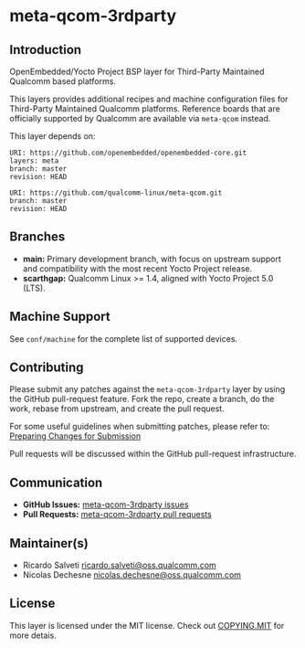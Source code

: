 # meta-qcom-3rdparty

## Introduction

OpenEmbedded/Yocto Project BSP layer for Third-Party Maintained Qualcomm based
platforms.

This layers provides additional recipes and machine configuration files for
Third-Party Maintained Qualcomm platforms. Reference boards that are officially
supported by Qualcomm are available via ``meta-qcom`` instead.

This layer depends on:

```
URI: https://github.com/openembedded/openembedded-core.git
layers: meta
branch: master
revision: HEAD

URI: https://github.com/qualcomm-linux/meta-qcom.git
branch: master
revision: HEAD

```

## Branches

- **main:** Primary development branch, with focus on upstream support and
  compatibility with the most recent Yocto Project release.
- **scarthgap:** Qualcomm Linux >= 1.4, aligned with Yocto Project 5.0 (LTS).

## Machine Support

See `conf/machine` for the complete list of supported devices.

## Contributing

Please submit any patches against the `meta-qcom-3rdparty` layer by using
the GitHub pull-request feature. Fork the repo, create a branch,
do the work, rebase from upstream, and create the pull request.

For some useful guidelines when submitting patches, please refer to:
[Preparing Changes for Submission](https://docs.yoctoproject.org/dev/contributor-guide/submit-changes.html#preparing-changes-for-submission)

Pull requests will be discussed within the GitHub pull-request infrastructure.

## Communication

- **GitHub Issues:** [meta-qcom-3rdparty issues](https://github.com/qualcomm-linux/meta-qcom-3rdparty/issues)
- **Pull Requests:** [meta-qcom-3rdparty pull requests](https://github.com/qualcomm-linux/meta-qcom-3rdparty/pulls)

## Maintainer(s)

* Ricardo Salveti <ricardo.salveti@oss.qualcomm.com>
* Nicolas Dechesne <nicolas.dechesne@oss.qualcomm.com>

## License

This layer is licensed under the MIT license. Check out [COPYING.MIT](COPYING.MIT)
for more detais.
